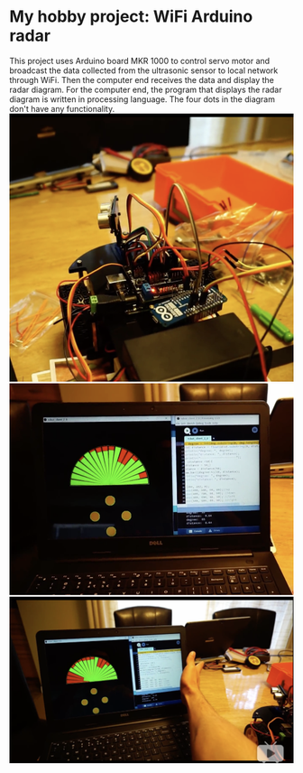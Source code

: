 # My hobby project: WiFi Arduino radar
This project uses Arduino board MKR 1000 to control servo motor and broadcast the data collected from the ultrasonic sensor to local network through WiFi. Then the computer end receives the data and display the radar diagram. For the computer end, the program that displays the radar diagram is written in processing language. The four dots in the diagram don't have any functionality. 
![](https://github.com/zhangyi921/Arduino-radar/blob/master/radar1.png)
![](https://github.com/zhangyi921/Arduino-radar/blob/master/radar2.png)
![](https://github.com/zhangyi921/Arduino-radar/blob/master/radar3.png)
